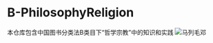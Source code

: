 # B-PhilosophyReligion
本仓库包含中国图书分类法B类目下“哲学宗教”中的知识和实践
![马列毛邓](https://github.com/gaochaoqwe/B-PhilosophyReligion/assets/50293201/11973af2-ed0e-498a-a790-e14bb55515d6)
